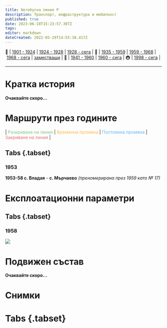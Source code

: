 ```yaml
---
title: Автобусна линия Р
description: Транспорт, инфраструктура и мобилност
published: true
date: 2023-06-18T15:23:57.307Z
tags: 
editor: markdown
dateCreated: 2022-05-29T14:55:38.417Z
---
```


🚋 | [1901 - 1924](/bg/public-transport/tram-routes-1901-1924) | [1924 - 1928](/bg/public-transport/tram-routes-1924-1928) | [1928 - сега](/bg/public-transport/tram-routes-1928-sega) | 🚌 | [1935 - 1959](/bg/public-transport/bus-routes-1935-1959) | [1959 - 1968](/bg/public-transport/bus-routes-1959-1968) | [1968 - сега](/bg/public-transport/bus-routes-1968-sega) | [заместващи](/bg/public-transport/bus-routes-replacement-services) | 🚎 | [1941 - 1960](/bg/public-transport/trolleybus-routes-1941-1960) | [1960 - сега](/bg/public-transport/trolleybus-routes-1960-sega) | 🚇 | [1998 - сега](/bg/public-transport/metro-routes) |

---

# Кратка история

**Очаквайте скоро…**


# Маршрути през годините
| <span style="color:#81C784">Разкриване на линия</span> | <span style="color:#FFB74D">Временна промяна</span> | <span style="color:#64B5F6">Постоянна промяна</span> | <span style="color:#E57373">Закриване на линия</span> |


## Tabs {.tabset}

### 1953
**1953-58 с. Владая** - **с. Мърчаево** *(преномерирана през 1959 като № 17)*


# Експлоатационни параметри

## Tabs {.tabset}
### 1958
<img src="https://drive.google.com/uc?id=1ciOjOHVJQGU0BeR1bVZdySmrYU2UGAvY">

# **Подвижен състав**

**Очаквайте скоро…**

# Снимки
  
# Tabs {.tabset}
